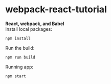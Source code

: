 # webpack-react-tutorial <br />
<strong>React, webpack, and Babel</strong> <br />
Install local packages: <p>```npm install```</p>
Run the build: <p>```npm run build```</p>
Running app: <p>```npm start```</p>
